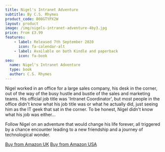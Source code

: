 ```yaml
---
title: Nigel's Intranet Adventure
subtitle: By C.S. Rhymes
product_code: B08GTYPX2W
layout: product
image: /img/nigels-intranet-adventure-4by3.jpg
price: From £3.99
features:
    - label: Released 7th September 2020 
      icon: fa-calendar-alt
    - label: Available on both Kindle and paperback
      icon: fa-book
seo:
  name: Nigel's Intranet Adventure
  type: book
  author: C.S. Rhymes
---
```


Nigel worked in an office for a large sales company, his desk in the corner, out of the way of the busy hustle and bustle of the sales and marketing teams. His official job title was 'Intranet Coordinator', but most people in the office didn't know what his job title was or what he actually did, just seeing him as the IT geek that sat in the corner. To be honest, Nigel didn't know what his job was either...

Follow Nigel on an adventure that would change his life forever, all triggered by a chance encounter leading to a new friendship and a journey of technological wonder.

<div class="buttons is-centered">
<a href="https://www.amazon.co.uk/dp/B08GTYPX2W/" class="button is-info" target="_blank">Buy from Amazon UK</a>
<a href="http://www.amazon.com/dp/B08GTYPX2W/" class="button is-info" target="_blank">Buy from Amazon USA</a>
</div>